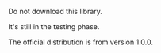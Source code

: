 Do not download this library.

It's still in the testing phase.

The official distribution is from version 1.0.0.

